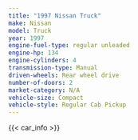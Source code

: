 ```yaml
---
title: "1997 Nissan Truck"
make: Nissan
model: Truck
year: 1997
engine-fuel-type: regular unleaded
engine-hp: 134
engine-cylinders: 4
transmission-type: Manual
driven-wheels: Rear wheel drive
number-of-doors: 2
market-category: N/A
vehicle-size: Compact
vehicle-style: Regular Cab Pickup
---
```


{{< car_info >}}
